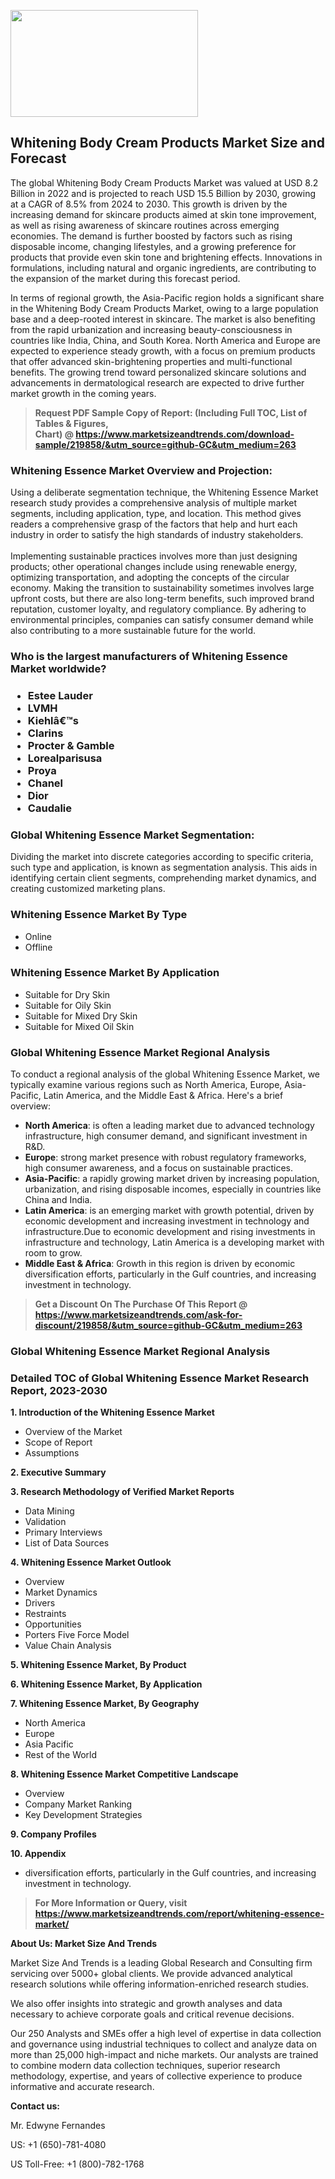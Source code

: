<p><img class="alignnone size-medium wp-image-20088" src="https://ffe5etoiles.com/wp-content/uploads/2024/12/MST1-300x171.png" alt="" width="300" height="171" /></p><h2>Whitening Body Cream Products Market Size and Forecast</h2><p>The global Whitening Body Cream Products Market was valued at USD 8.2 Billion in 2022 and is projected to reach USD 15.5 Billion by 2030, growing at a CAGR of 8.5% from 2024 to 2030. This growth is driven by the increasing demand for skincare products aimed at skin tone improvement, as well as rising awareness of skincare routines across emerging economies. The demand is further boosted by factors such as rising disposable income, changing lifestyles, and a growing preference for products that provide even skin tone and brightening effects. Innovations in formulations, including natural and organic ingredients, are contributing to the expansion of the market during this forecast period.</p><p>In terms of regional growth, the Asia-Pacific region holds a significant share in the Whitening Body Cream Products Market, owing to a large population base and a deep-rooted interest in skincare. The market is also benefiting from the rapid urbanization and increasing beauty-consciousness in countries like India, China, and South Korea. North America and Europe are expected to experience steady growth, with a focus on premium products that offer advanced skin-brightening properties and multi-functional benefits. The growing trend toward personalized skincare solutions and advancements in dermatological research are expected to drive further market growth in the coming years.</p></p><blockquote id="" class=""><strong>Request PDF Sample Copy of Report: (Including Full TOC, List of Tables &amp; Figures, Chart)&nbsp;@&nbsp;<strong><a href="https://www.marketsizeandtrends.com/download-sample/219858/&utm_source=github-GC&utm_medium=263" target="_blank">https://www.marketsizeandtrends.com/download-sample/219858/&utm_source=github-GC&utm_medium=263</a></strong></strong></blockquote><h3 id="" class="">Whitening Essence Market&nbsp;Overview and Projection:</h3><p id="" class="">Using a deliberate segmentation technique, the Whitening Essence Market research study provides a comprehensive analysis of multiple market segments, including application, type, and location. This method gives readers a comprehensive grasp of the factors that help and hurt each industry in order to satisfy the high standards of industry stakeholders. <br /> <br />Implementing sustainable practices involves more than just designing products; other operational changes include using renewable energy, optimizing transportation, and adopting the concepts of the circular economy. Making the transition to sustainability sometimes involves large upfront costs, but there are also long-term benefits, such improved brand reputation, customer loyalty, and regulatory compliance. By adhering to environmental principles, companies can satisfy consumer demand while also contributing to a more sustainable future for the world.</p><h3 id="" class="">Who is the largest manufacturers of&nbsp;Whitening Essence Market worldwide?</h3><h3 class=""><p><ul><li>Estee Lauder </li><li> LVMH </li><li> Kiehlâ€™s </li><li> Clarins </li><li> Procter & Gamble </li><li> Lorealparisusa </li><li> Proya </li><li> Chanel </li><li> Dior </li><li> Caudalie</li></ul></p></h3><h3 id="" class="">Global&nbsp;Whitening Essence Market Segmentation:</h3><p id="" class="">Dividing the market into discrete categories according to specific criteria, such type and application, is known as segmentation analysis. This aids in identifying certain client segments, comprehending market dynamics, and creating customized marketing plans.</p><h3 id="" class="">Whitening Essence Market&nbsp;By Type</h3><p><p><ul><li>Online</li><li> Offline</p></li></ul></p></p><h3 id="" class="">Whitening Essence Market&nbsp;By Application</h3><p class=""><p><ul><li>Suitable for Dry Skin</li><li> Suitable for Oily Skin</li><li> Suitable for Mixed Dry Skin</li><li> Suitable for Mixed Oil Skin</li></ul></p></p><h3 id="" class="">Global Whitening Essence Market Regional Analysis</h3><p id="" class="">To conduct a regional analysis of the global Whitening Essence Market, we typically examine various regions such as North America, Europe, Asia-Pacific, Latin America, and the Middle East &amp; Africa. Here's a brief overview:</p><ul><li><strong>North America</strong>: is often a leading market due to advanced technology infrastructure, high consumer demand, and significant investment in R&amp;D.</li><li><strong>Europe</strong>: strong market presence with robust regulatory frameworks, high consumer awareness, and a focus on sustainable practices.</li><li><strong>Asia-Pacific</strong>: a rapidly growing market driven by increasing population, urbanization, and rising disposable incomes, especially in countries like China and India.</li><li><strong>Latin America</strong>: is an emerging market with growth potential, driven by economic development and increasing investment in technology and infrastructure.Due to economic development and rising investments in infrastructure and technology, Latin America is a developing market with room to grow.</li><li><strong>Middle East &amp; Africa</strong>: Growth in this region is driven by economic diversification efforts, particularly in the Gulf countries, and increasing investment in technology.</li></ul><blockquote id="" class=""><strong>Get a Discount On The Purchase Of This Report @ <strong><a href="https://www.marketsizeandtrends.com/ask-for-discount/219858/&utm_source=github-GC&utm_medium=263" target="_blank">https://www.marketsizeandtrends.com/ask-for-discount/219858/&utm_source=github-GC&utm_medium=263</a></strong></strong></blockquote><h3 id="" class="">Global Whitening Essence Market Regional Analysis</h3><h3 id="" class="">Detailed TOC of Global Whitening Essence Market Research Report, 2023-2030</h3><p id="" class=""><strong>1. Introduction of the Whitening Essence Market</strong></p><ul><li>Overview of the Market</li><li>Scope of Report</li><li>Assumptions</li></ul><p id="" class=""><strong>2. Executive Summary</strong></p><p id="" class=""><strong>3. Research Methodology of Verified Market Reports</strong></p><ul><li>Data Mining</li><li>Validation</li><li>Primary Interviews</li><li>List of Data Sources</li></ul><p id="" class=""><strong>4. Whitening Essence Market Outlook</strong></p><ul><li>Overview</li><li>Market Dynamics</li><li>Drivers</li><li>Restraints</li><li>Opportunities</li><li>Porters Five Force Model</li><li>Value Chain Analysis</li></ul><p id="" class=""><strong>5. Whitening Essence Market, By Product</strong></p><p id="" class=""><strong>6. Whitening Essence Market, By Application</strong></p><p id="" class=""><strong>7. Whitening Essence Market, By Geography</strong></p><ul><li>North America</li><li>Europe</li><li>Asia Pacific</li><li>Rest of the World</li></ul><p id="" class=""><strong>8. Whitening Essence Market Competitive Landscape</strong></p><ul><li>Overview</li><li>Company Market Ranking</li><li>Key Development Strategies</li></ul><p id="" class=""><strong>9. Company Profiles</strong></p><p id="" class=""><strong>10. Appendix</strong></p><ul><li>diversification efforts, particularly in the Gulf countries, and increasing investment in technology.</li></ul><blockquote id="" class=""><strong>For More Information or Query, visit <strong><strong><a href="https://www.marketsizeandtrends.com/report/whitening-essence-market/" target="_blank">https://www.marketsizeandtrends.com/report/whitening-essence-market/</a></strong></strong></strong></blockquote><p id="" class=""><strong>About Us: Market Size And Trends</strong></p><p id="" class="">Market Size And Trends is a leading Global Research and Consulting firm servicing over 5000+ global clients. We provide advanced analytical research solutions while offering information-enriched research studies.</p><p id="" class="">We also offer insights into strategic and growth analyses and data necessary to achieve corporate goals and critical revenue decisions.</p><p id="" class="">Our 250 Analysts and SMEs offer a high level of expertise in data collection and governance using industrial techniques to collect and analyze data on more than 25,000 high-impact and niche markets. Our analysts are trained to combine modern data collection techniques, superior research methodology, expertise, and years of collective experience to produce informative and accurate research.</p><p id="" class=""><strong>Contact us:</strong></p><p id="" class="">Mr. Edwyne Fernandes</p><p id="" class="">US: +1 (650)-781-4080</p><p id="" class="">US Toll-Free: +1 (800)-782-1768</p>
